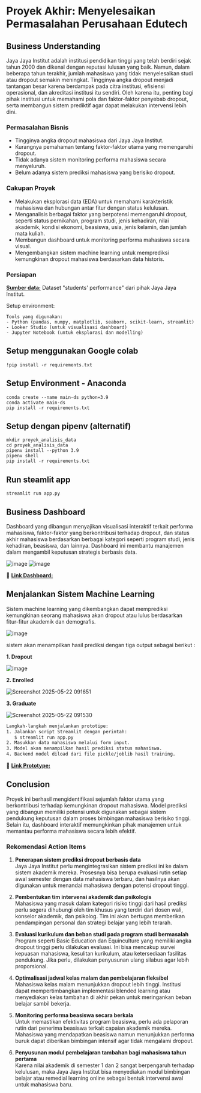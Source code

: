 # Proyek Akhir: Menyelesaikan Permasalahan Perusahaan Edutech

## Business Understanding

Jaya Jaya Institut adalah institusi pendidikan tinggi yang telah berdiri sejak tahun 2000 dan dikenal dengan reputasi lulusan yang baik. Namun, dalam beberapa tahun terakhir, jumlah mahasiswa yang tidak menyelesaikan studi atau dropout semakin meningkat. Tingginya angka dropout menjadi tantangan besar karena berdampak pada citra institusi, efisiensi operasional, dan akreditasi institusi itu sendiri. Oleh karena itu, penting bagi pihak institusi untuk memahami pola dan faktor-faktor penyebab dropout, serta membangun sistem prediktif agar dapat melakukan intervensi lebih dini.

### Permasalahan Bisnis
- Tingginya angka dropout mahasiswa dari Jaya Jaya Institut.
- Kurangnya pemahaman tentang faktor-faktor utama yang memengaruhi dropout.
- Tidak adanya sistem monitoring performa mahasiswa secara menyeluruh.
- Belum adanya sistem prediksi mahasiswa yang berisiko dropout.

### Cakupan Proyek
- Melakukan eksplorasi data (EDA) untuk memahami karakteristik mahasiswa dan hubungan antar fitur dengan status kelulusan.
- Menganalisis berbagai faktor yang berpotensi memengaruhi dropout, seperti status pernikahan, program studi, jenis kehadiran, nilai akademik, kondisi ekonomi, beasiswa, usia, jenis kelamin, dan jumlah mata kuliah.
- Membangun dashboard untuk monitoring performa mahasiswa secara visual.
- Mengembangkan sistem machine learning untuk memprediksi kemungkinan dropout mahasiswa berdasarkan data historis.

### Persiapan

[**Sumber data:**](https://archive.ics.uci.edu/dataset/697/predict+students+dropout+and+academic+success) Dataset "students' performance" dari pihak Jaya Jaya Institut.

Setup environment:

```
Tools yang digunakan:
- Python (pandas, numpy, matplotlib, seaborn, scikit-learn, streamlit)
- Looker Studio (untuk visualisasi dashboard)
- Jupyter Notebook (untuk eksplorasi dan modelling)
```
## Setup menggunakan Google colab 
```
!pip install -r requirements.txt
```
## Setup Environment - Anaconda
```
conda create --name main-ds python=3.9
conda activate main-ds
pip install -r requirements.txt
```
## Setup dengan pipenv (alternatif)
```
mkdir proyek_analisis_data
cd proyek_analisis_data
pipenv install --python 3.9
pipenv shell
pip install -r requirements.txt
```

## Run steamlit app
```
streamlit run app.py
```

## Business Dashboard

Dashboard yang dibangun menyajikan visualisasi interaktif terkait performa mahasiswa, faktor-faktor yang berkontribusi terhadap dropout, dan status akhir mahasiswa berdasarkan berbagai kategori seperti program studi, jenis kehadiran, beasiswa, dan lainnya. Dashboard ini membantu manajemen dalam mengambil keputusan strategis berbasis data.

![image](https://github.com/user-attachments/assets/0b6ebf27-c7b1-4f2d-88a0-0fd62ed18c90)
![image](https://github.com/user-attachments/assets/7fa8105c-e8c4-4b29-9ae6-f1dda40d7853)


🔗 [**Link Dashboard:**](https://lookerstudio.google.com/reporting/26aff7e5-df6e-4767-85ac-b9521b292c2f/page/1gQLF)

## Menjalankan Sistem Machine Learning

Sistem machine learning yang dikembangkan dapat memprediksi kemungkinan seorang mahasiswa akan dropout atau lulus berdasarkan fitur-fitur akademik dan demografis.

![image](https://github.com/user-attachments/assets/98f08982-43a0-4b3b-b679-0f6956e99c4d)

sistem akan menampilkan hasil prediksi dengan tiga output sebagai berikut :

**1. Dropout**

![image](https://github.com/user-attachments/assets/48dd6e00-f679-4093-8d02-3b8c9cedb2a0)

**2. Enrolled**

![Screenshot 2025-05-22 091651](https://github.com/user-attachments/assets/958c591d-a50b-4617-86e1-69f42b6285bc)

**3. Graduate**

![Screenshot 2025-05-22 091530](https://github.com/user-attachments/assets/fbbd4437-d318-4e2a-ac72-307e9e12b802)


```bash
Langkah-langkah menjalankan prototipe:
1. Jalankan script Streamlit dengan perintah:
   $ streamlit run app.py
2. Masukkan data mahasiswa melalui form input.
3. Model akan menampilkan hasil prediksi status mahasiswa.
4. Backend model diload dari file pickle/joblib hasil training.
```

🔗 [**Link Prototype:**](https://studentpredict.streamlit.app/)

## Conclusion

Proyek ini berhasil mengidentifikasi sejumlah faktor utama yang berkontribusi terhadap kemungkinan dropout mahasiswa. Model prediksi yang dibangun memiliki potensi untuk digunakan sebagai sistem pendukung keputusan dalam proses bimbingan mahasiswa berisiko tinggi. Selain itu, dashboard interaktif memungkinkan pihak manajemen untuk memantau performa mahasiswa secara lebih efektif.

### Rekomendasi Action Items

1. **Penerapan sistem prediksi dropout berbasis data**  
   Jaya Jaya Institut perlu mengintegrasikan sistem prediksi ini ke dalam sistem akademik mereka. Prosesnya bisa berupa evaluasi rutin setiap awal semester dengan data mahasiswa terbaru, dan hasilnya akan digunakan untuk menandai mahasiswa dengan potensi dropout tinggi.

2. **Pembentukan tim intervensi akademik dan psikologis**  
   Mahasiswa yang masuk dalam kategori risiko tinggi dari hasil prediksi perlu segera dihubungi oleh tim khusus yang terdiri dari dosen wali, konselor akademik, dan psikolog. Tim ini akan bertugas memberikan pendampingan personal dan strategi belajar yang lebih terarah.

3. **Evaluasi kurikulum dan beban studi pada program studi bermasalah**  
   Program seperti Basic Education dan Equinculture yang memiliki angka dropout tinggi perlu dilakukan evaluasi. Ini bisa mencakup survei kepuasan mahasiswa, kesulitan kurikulum, atau ketersediaan fasilitas pendukung. Jika perlu, dilakukan penyusunan ulang silabus agar lebih proporsional.

4. **Optimalisasi jadwal kelas malam dan pembelajaran fleksibel**  
   Mahasiswa kelas malam menunjukkan dropout lebih tinggi. Institusi dapat mempertimbangkan implementasi blended learning atau menyediakan kelas tambahan di akhir pekan untuk meringankan beban belajar sambil bekerja.

5. **Monitoring performa beasiswa secara berkala**  
   Untuk memastikan efektivitas program beasiswa, perlu ada pelaporan rutin dari penerima beasiswa terkait capaian akademik mereka. Mahasiswa yang mendapatkan beasiswa namun menunjukkan performa buruk dapat diberikan bimbingan intensif agar tidak mengalami dropout.

6. **Penyusunan modul pembelajaran tambahan bagi mahasiswa tahun pertama**  
   Karena nilai akademik di semester 1 dan 2 sangat berpengaruh terhadap kelulusan, maka Jaya Jaya Institut bisa menyediakan modul bimbingan belajar atau remedial learning online sebagai bentuk intervensi awal untuk mahasiswa baru.
